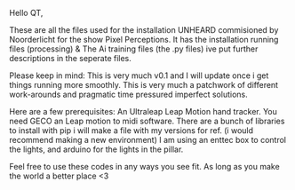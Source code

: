 Hello QT,

These are all the files used for the installation UNHEARD commisioned by Noorderlicht for the show Pixel Perceptions.
It has the installation running files (processing) & The Ai training files (the .py files)
ive put further descriptions in the seperate files.

Please keep in mind: This is very much v0.1 and I will update once i get things running more smoothly. This is very much a patchwork of different work-arounds and pragmatic time pressured imperfect solutions. 

Here are a few prerequisites:
An Ultraleap Leap Motion hand tracker.
You need GECO an Leap motion to midi software.
There are a bunch of libraries to install with pip i will make a file with my versions for ref. (i would recommend making a new environment)
I am using an enttec box to control the lights, and arduino for the lights in the pillar.

Feel free to use these codes in any ways you see fit. As long as you make the world a better place <3
